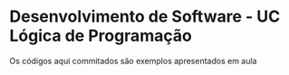 <img src="https://ap.senai.br/images/CHAMADA-SENAI.jpg" alt="">
<h1>Desenvolvimento de Software - UC Lógica de Programação</h1>
<p>
  Os códigos aqui commitados são exemplos apresentados em aula
</p>
